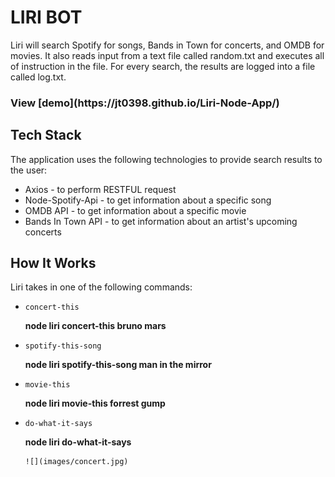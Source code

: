 # LIRI BOT

Liri will search Spotify for songs, Bands in Town for concerts, and OMDB for movies. It also reads input from a text file called random.txt and executes all of instruction in the file. For every search, the results are logged into a file called log.txt.

<h3>View [demo](https://jt0398.github.io/Liri-Node-App/)</h3>

## Tech Stack

The application uses the following technologies to provide search results to the user:

- Axios - to perform RESTFUL request
- Node-Spotify-Api - to get information about a specific song
- OMDB API - to get information about a specific movie
- Bands In Town API - to get information about an artist's upcoming concerts

## How It Works

Liri takes in one of the following commands:

- `concert-this`

  **node liri concert-this bruno mars**

- `spotify-this-song`

  **node liri spotify-this-song man in the mirror**

- `movie-this`

  **node liri movie-this forrest gump**

- `do-what-it-says`

  **node liri do-what-it-says**


      ![](images/concert.jpg)
